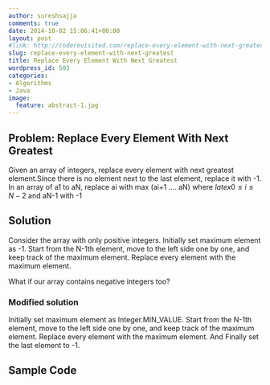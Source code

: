 ```yaml
---
author: sureshsajja
comments: true
date: 2014-10-02 15:06:41+00:00
layout: post
#link: http://coderevisited.com/replace-every-element-with-next-greatest/
slug: replace-every-element-with-next-greatest
title: Replace Every Element With Next Greatest
wordpress_id: 503
categories:
- Algorithms
- Java
image:
  feature: abstract-1.jpg
---
```


## Problem: Replace Every Element With Next Greatest


Given an array of integers, replace every element with next greatest element.Since there is no element next to the last element, replace it with -1. In an array of a1 to aN, replace ai with max (ai+1 …. aN) where $latex 0 \le i \le N-2$ and aN-1 with -1


## Solution


Consider the array with only positive integers. Initially set maximum element as -1. Start from the N-1th element, move to the left side one by one, and keep track of the maximum element. Replace every element with the maximum element.

What if our array contains negative integers too?


### Modified solution


Initially set maximum element as Integer.MIN_VALUE. Start from the N-1th element, move to the left side one by one, and keep track of the maximum element. Replace every element with the maximum element. And Finally set the last element to -1.


## Sample Code



